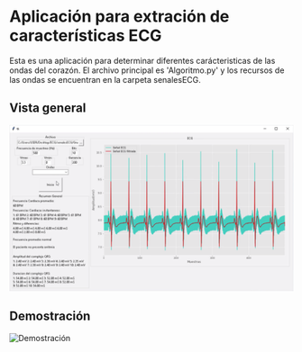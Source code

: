 # Aplicación para extración de características ECG

Esta es una aplicación para determinar diferentes carácteristicas de las ondas del corazón. El archivo principal es 'Algoritmo.py' y los recursos de las ondas se encuentran en la carpeta senalesECG.

## Vista general

![Vista general](./Images/Overview.png)

## Demostración

![Demostración](./Images/Demo.gif)
